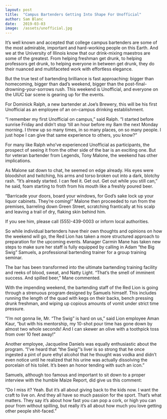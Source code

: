 ```yaml
---
layout:	post
title:	"Campus Bartenders Getting Into Shape For Unofficial"
author:	Sam Blanc
date:	2019-03-03
image:	/assets/unofficial.jpg
---
```

It’s well known and accepted that college campus bartenders are some of the most admirable, important and hard-working people on this Earth. And we at the University of Illinois know that our drink-mixing maestros are some of the greatest. From helping freshman get drunk, to helping professors get drunk, to helping everyone in between get drunk, they do their nuanced and multifaceted work with effortless elegance.

But the true test of bartending brilliance is fast approaching: bigger than homecoming, bigger than dad’s weekend, bigger than the post-final-drowning-your-sorrows rush. This weekend is Unofficial, and everyone on the UIUC bar scene is gearing up for the events.

For Dominick Ralph, a new bartender at Joe’s Brewery, this will be his first Unofficial as an employee of an on-campus drinking establishment.

“I remember my first Unofficial on campus,” said Ralph. “I started before sunrise Friday and didn’t stop ‘till an hour before my 8am the next Monday morning. I threw up so many times, in so many places, on so many people. I just hope I can give that same experience to others, you know?”

For many like Ralph who’ve experienced Unofficial as participants, the prospect of seeing it from the other side of the bar is an exciting one. But for veteran bartender from Legends, Tony Malone, the weekend has other implications.

As Malone sat down to chat, he seemed on edge already. His eyes were bloodshot and twitching, his arms and torso broken out into a dark, blotchy rash. “It’s already started. I can feel it. Get out. Get out while you still can,” he said, foam starting to froth from his mouth like a freshly poured beer.

“Barricade your doors, board your windows, for God’s sake lock up your liquor cabinets. They’re coming!” Malone then proceeded to run from the premises, barreling down Green Street, scratching frantically at his scalp and leaving a trail of dry, flaking skin behind him.

If you see him, please call (555)-439-0003 or inform local authorities.

So while individual bartenders have their own thoughts and opinions on how the weekend will go, the Red Lion has taken a more structured approach to preparation for the upcoming events. Manager Carmin Mane has taken new steps to make sure her staff is fully equipped by calling in Adam “the Big Swig” Samuels, a professional bartending trainer for a group training seminar.

The bar has been transformed into the ultimate bartending training facility and reeks of blood, sweat, and Natty Light. “That’s the smell of imminent success. And spilled beer,” Mane commented.

With the impending weekend, the bartending staff of the Red Lion is going through a strenuous program designed by Samuels himself. This includes running the length of the quad with kegs on their backs, bench pressing drunk freshman, and wiping up copious amounts of vomit under strict time pressure.

“I’m not gonna lie, Mr. “The Swig” is hard on us,” said Lion employee Aman Kaur, “but with his mentorship, my 10-shot pour time has gone down by almost two whole seconds! And I can skewer an olive with a toothpick toss from over 10 feet away!”

Another employee, Jacqueline Daniels was equally enthusiastic about the program. “I’ve heard that “the Swig”’s liver is so strong that he once ingested a pint of pure ethyl alcohol that he thought was vodka and didn’t even notice until he realized that his urine was actually dissolving the porcelain of his toilet. It’s been an honor tending with such an icon.”

Samuels, although too famous and important to sit down to a proper interview with the humble Maize Report, did give us this comment:

“Do I miss it? Yeah. But it’s all about giving back to the kids now. I want the craft to live on. And they all have so much passion for the sport. That’s what matters. They say it’s about how fast you can pop a cork, or high you can pour from without spilling, but really it’s all about how much you love getting other people shit-faced.”
